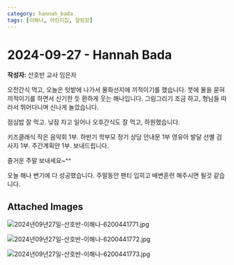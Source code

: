 ```yaml
---
category: hannah_bada
tags: [이해나, 어린이집, 알림장]
---
```


# 2024-09-27 - Hannah Bada

**작성자:** 산호반 교사 임은자  

오전간식  먹고, 오늘은 텃밭에 나가서 물화선지에 끼적이기를 했습니다. 붓에 물을 묻혀 끼적이기를 하면서 신기한 듯 환하게 웃는 해나입니다. 그림그리기 조금 하고,  형님들 따라서 뛰어다니며 신나게 놀았습니다.

점심밥  잘 먹고. 낮잠 자고 일어나 오후간식도 잘 먹고, 하원했습니다.

키즈클래식 작은 음악회 1부.
하반기 학부모 정기 상담 안내문 1부
영유아 발달 선별 검사지 1부.
주간계획안 1부. 보내드립니다.

즐거운 주말 보내세요~^^

오늘 해나 변기에 다 성공했습니다. 주말동안 팬티 입히고 배변훈련 해주시면 될것 같습니다.

## Attached Images
![2024년09년27일-산호반-이해나-6200441771.jpg](d:\Users\hannah\Downloads\kids\photo\2024년09년27일-산호반-이해나-6200441771.jpg)

![2024년09년27일-산호반-이해나-6200441772.jpg](d:\Users\hannah\Downloads\kids\photo\2024년09년27일-산호반-이해나-6200441772.jpg)

![2024년09년27일-산호반-이해나-6200441773.jpg](d:\Users\hannah\Downloads\kids\photo\2024년09년27일-산호반-이해나-6200441773.jpg)

